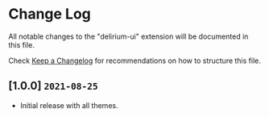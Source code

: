 # Change Log

All notable changes to the "delirium-ui" extension will be documented in this file.

Check [Keep a Changelog](http://keepachangelog.com/) for recommendations on how to structure this file.

## [1.0.0] `2021-08-25`

- Initial release with all themes.
